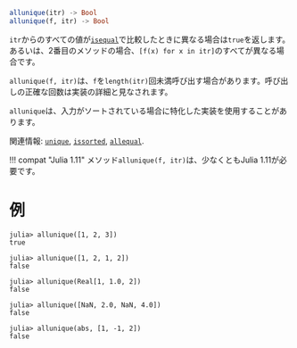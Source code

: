 ```julia
allunique(itr) -> Bool
allunique(f, itr) -> Bool
```

`itr`からのすべての値が[`isequal`](@ref)で比較したときに異なる場合は`true`を返します。あるいは、2番目のメソッドの場合、`[f(x) for x in itr]`のすべてが異なる場合です。

`allunique(f, itr)`は、`f`を`length(itr)`回未満呼び出す場合があります。呼び出しの正確な回数は実装の詳細と見なされます。

`allunique`は、入力がソートされている場合に特化した実装を使用することがあります。

関連情報: [`unique`](@ref), [`issorted`](@ref), [`allequal`](@ref).

!!! compat "Julia 1.11"
    メソッド`allunique(f, itr)`は、少なくともJulia 1.11が必要です。


# 例

```jldoctest
julia> allunique([1, 2, 3])
true

julia> allunique([1, 2, 1, 2])
false

julia> allunique(Real[1, 1.0, 2])
false

julia> allunique([NaN, 2.0, NaN, 4.0])
false

julia> allunique(abs, [1, -1, 2])
false
```
